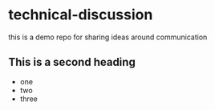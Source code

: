 # technical-discussion
this is a demo repo for sharing ideas around communication

## This is  a second heading

* one
* two
* three
